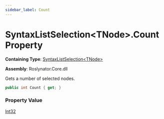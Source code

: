 ```yaml
---
sidebar_label: Count
---
```


# SyntaxListSelection&lt;TNode&gt;\.Count Property

**Containing Type**: [SyntaxListSelection&lt;TNode&gt;](../index.md)

**Assembly**: Roslynator\.Core\.dll

  
Gets a number of selected nodes\.

```csharp
public int Count { get; }
```

### Property Value

[Int32](https://docs.microsoft.com/en-us/dotnet/api/system.int32)

